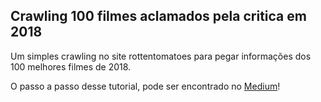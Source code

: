 ## Crawling 100 filmes aclamados pela critica em 2018

Um simples crawling no site rottentomatoes para pegar informações dos 100 melhores filmes de 2018.

O passo a passo desse tutorial, pode ser encontrado no [Medium](https://medium.com/@tiago.piovesan.tp/crawler-do-inicio-ao-fim-django-scrapy-234dc2934585)!
